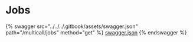 # Jobs

{% swagger src="../../../.gitbook/assets/swagger.json" path="/multicall/jobs" method="get" %}
[swagger.json](../../../.gitbook/assets/swagger.json)
{% endswagger %}
